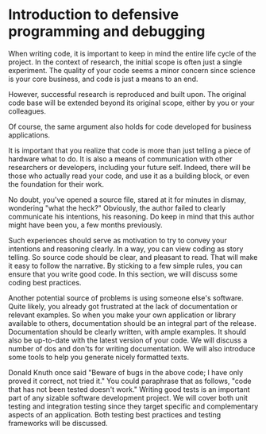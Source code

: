 # Introduction to defensive programming and debugging

When writing code, it is important to keep in mind the entire life cycle of the project. In the context of research, the initial scope is often just a single experiment. The quality of your code seems a minor concern since science is your core business, and code is just a means to an end.

However, successful research is reproduced and built upon. The original code base will be extended beyond its original scope, either by you or your colleagues.

Of course, the same argument also holds for code developed for business applications.

It is important that you realize that code is more than just telling a piece of hardware what to do. It is also a means of communication with other researchers or developers, including your future self. Indeed, there will be those who actually read your code, and use it as a building block, or even the foundation for their work.

No doubt, you've opened a source file, stared at it for minutes in dismay, wondering "what the heck?"  Obviously, the author failed to clearly communicate his intentions, his reasoning.  Do keep in mind that this author might have been you, a few months previously.

Such experiences should serve as motivation to try to convey your intentions and reasoning clearly. In a way, you can view coding as story telling. So source code should be clear, and pleasant to read. That will make it easy to follow the narrative. By sticking to a few simple rules, you can ensure that you write good code. In this section, we will discuss some coding best practices.

Another potential source of problems is using someone else's software. Quite likely, you already got frustrated at the lack of documentation or relevant examples.  So when you make your own application or library available to others, documentation should be an integral part of the release. Documentation should be clearly written, with ample examples. It should also be up-to-date with the latest version of your code. We will discuss a number of dos and don'ts for writing documentation. We will also introduce some tools to help you generate nicely formatted texts.

Donald Knuth once said "Beware of bugs in the above code; I have only proved it correct, not tried it." You could paraphrase that as follows, "code that has not been tested doesn't work."
Writing good tests is an important part of any sizable software development project. We will cover both unit testing and integration testing since they target specific and complementary aspects of an application. Both testing best practices and testing frameworks will be discussed.
